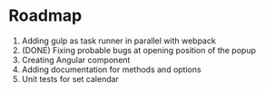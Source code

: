 Roadmap
=======

1. Adding gulp as task runner in parallel with webpack
2. (DONE) Fixing probable bugs at opening position of the popup
3. Creating Angular component
4. Adding documentation for methods and options
5. Unit tests for set calendar
